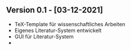 ## Version 0.1 - [03-12-2021]
- TeX-Template für wissenschaftliches Arbeiten
- Eigenes Literatur-System entwickelt
- GUI für Literatur-System
- 